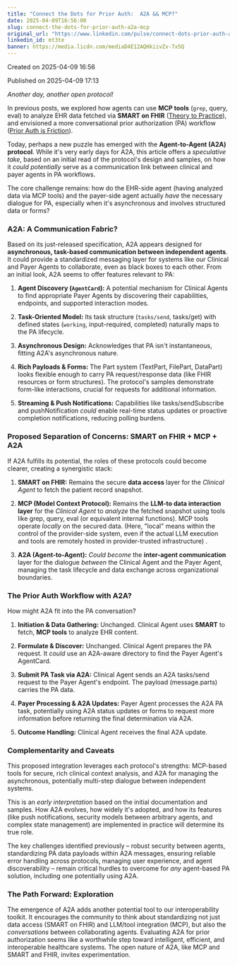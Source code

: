 ```yaml
---
title: "Connect the Dots for Prior Auth:  A2A && MCP?"
date: 2025-04-09T16:56:00
slug: connect-the-dots-for-prior-auth-a2a-mcp
original_url: "https://www.linkedin.com/pulse/connect-dots-prior-auth-a2a-mcp-josh-mandel-md-mt3te"
linkedin_id: mt3te
banner: https://media.licdn.com/mediaD4E12AQHkiivZv-7x5Q
---
```


Created on 2025-04-09 16:56

Published on 2025-04-09 17:13

*Another day, another open protocol!*

In previous posts, we explored how agents can use **MCP tools** (`grep`, query, eval) to analyze EHR data fetched via **SMART on FHIR** ([Theory to Practice](/posts/theory-to-practice-llm-agents-using-mcp-tools-on-real-ehr-data-with-demo)), and envisioned a more conversational prior authorization (PA) workflow ([Prior Auth is Friction](/posts/prior-auth-is-friction-can-t-we-just-talk)).

Today, perhaps a new puzzle has emerged with the **Agent-to-Agent (A2A) protocol**. While it's very early days for A2A, this article offers a *speculative take*, based on an initial read of the protocol's design and samples, on how it *could potentially* serve as a communication link between clinical and payer agents in PA workflows.

The core challenge remains: how do the EHR-side agent (having analyzed data via MCP tools) and the payer-side agent actually *have* the necessary dialogue for PA, especially when it's asynchronous and involves structured data or forms?

### A2A: A Communication Fabric?

Based on its just-released specification, A2A appears designed for **asynchronous, task-based communication between independent agents**. It could provide a standardized messaging layer for systems like our Clinical and Payer Agents to collaborate, even as black boxes to each other. From an initial look, A2A seems to offer features relevant to PA:

1. **Agent Discovery (`AgentCard`):** A potential mechanism for Clinical Agents to find appropriate Payer Agents by discovering their capabilities, endpoints, and supported interaction modes.

2. **Task-Oriented Model:** Its task structure (`tasks/send`, tasks/get) with defined states (`working`, input-required, completed) naturally maps to the PA lifecycle.

3. **Asynchronous Design:** Acknowledges that PA isn't instantaneous, fitting A2A's asynchronous nature.

4. **Rich Payloads & Forms:** The Part system (TextPart, FilePart, DataPart) looks flexible enough to carry PA request/response data (like FHIR resources or form structures). The protocol's samples demonstrate form-like interactions, crucial for requests for additional information.

5. **Streaming & Push Notifications:** Capabilities like tasks/sendSubscribe and pushNotification *could* enable real-time status updates or proactive completion notifications, reducing polling burdens.

### Proposed Separation of Concerns: SMART on FHIR + MCP + A2A

If A2A fulfills its potential, the roles of these protocols could become clearer, creating a synergistic stack:

1. **SMART on FHIR:** Remains the secure **data access** layer for the *Clinical Agent* to fetch the patient record snapshot.

2. **MCP (Model Context Protocol):** Remains the **LLM-to data interaction layer** for the *Clinical Agent* to *analyze* the fetched snapshot using tools like grep, query, eval (or equivalent internal functions). MCP tools operate *locally* on the secured data. (Here, "local" means within the control of the provider-side system, even if the actual LLM execution and tools are remotely hosted in provider-trusted infrastructure) .

3. **A2A (Agent-to-Agent):** *Could become* the **inter-agent communication** layer for the dialogue *between* the Clinical Agent and the Payer Agent, managing the task lifecycle and data exchange across organizational boundaries.

### The Prior Auth Workflow with A2A?

How might A2A fit into the PA conversation?

1. **Initiation & Data Gathering:** Unchanged. Clinical Agent uses **SMART** to fetch, **MCP tools** to analyze EHR content.

2. **Formulate & Discover:** Unchanged. Clinical Agent prepares the PA request. It *could* use an A2A-aware directory to find the Payer Agent's AgentCard.

3. **Submit PA Task via A2A:** Clinical Agent sends an A2A tasks/send request to the Payer Agent's endpoint. The payload (message.parts) carries the PA data.

4. **Payer Processing & A2A Updates:** Payer Agent processes the A2A PA task, potentially using A2A status updates or forms to request more information before returning the final determination via A2A.

5. **Outcome Handling:** Clinical Agent receives the final A2A update.

### Complementarity and Caveats

This proposed integration leverages each protocol's strengths: MCP-based tools for secure, rich clinical context analysis, and A2A for managing the asynchronous, potentially multi-step dialogue between independent systems.

This is an *early interpretation* based on the initial documentation and samples. How A2A evolves, how widely it's adopted, and how its features (like push notifications, security models between arbitrary agents, and complex state management) are implemented in practice will determine its true role.

The key challenges identified previously – robust security between agents, standardizing PA data payloads within A2A messages, ensuring reliable error handling across protocols, managing user experience, and agent discoverability – remain critical hurdles to overcome for *any* agent-based PA solution, including one potentially using A2A.

### The Path Forward: Exploration

The emergence of A2A adds another potential tool to our interoperability toolkit. It encourages the community to think about standardizing not just data access (SMART on FHIR) and LLM/tool integration (MCP), but also the *conversations* between collaborating agents. Evaluating A2A for prior authorization seems like a worthwhile step toward intelligent, efficient, and interoperable healthcare systems. The open nature of A2A, like MCP and SMART and FHIR, invites experimentation.